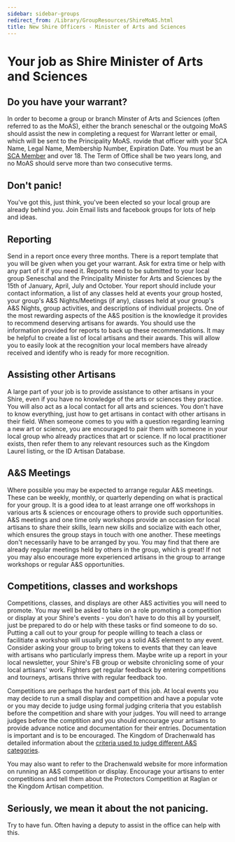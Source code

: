 ```yaml
---
sidebar: sidebar-groups
redirect_from: /Library/GroupResources/ShireMoAS.html
title: New Shire Officers - Minister of Arts and Sciences
---
```


# Your job as Shire Minister of Arts and Sciences
## Do you have your warrant?

In order to become a group or branch Minster of Arts and Sciences (often referred to as the MoAS), either the branch seneschal or the outgoing MoAS should assist the new  in completing a request for Warrant letter or email, which will be sent to the Principality MoAS. rovide that officer with your SCA Name, Legal Name, Membership Number, Expiration Date.  You must be an [SCA Member](https://membermojo.co.uk/scauk) and over 18. The Term of Office shall be two years long, and no MoAS should serve more than two
consecutive terms.


## Don't panic!
You've got this, just think, you've been elected so your local group are already behind you.  Join Email lists and facebook groups for lots of help and ideas.  


## Reporting

Send in a report once every three months. There is a report template that you will be given when you get your warrant.  Ask for extra time or help with any part of it if you need it.  Reports need to be submitted to your local group Seneschal and the Principality Minister for Arts and Sciences by the 15th of January, April, July and October.  Your report should include your contact information, a list of any classes held at events your group hosted, your group's A&S Nights/Meetings (if any), classes held at your group's A&S Nights, group activities, and descriptions of individual projects. One of the most rewarding aspects of the A&S position is the knowledge it provides to recommend deserving artisans for awards. You should use the information provided for reports to back up these recommendations. It may be helpful to create a list of local artisans and their awards. This will allow you to easily look at the recognition your local members have already received and identify who is ready for more recognition. 

## Assisting other Artisans

A large part of your job is to provide assistance to other artisans in your Shire, even if you have no knowledge of the arts or sciences they practice. You will also act as a local contact for all arts and sciences. You don't have to know everything, just how to get artisans in contact with other artisans in their field. When someone comes to you with a question regarding learning a new art or science, you are encouraged to pair them with someone in your local group who already practices that art or science. If no local practitioner exists, then refer them to any relevant resources such as the Kingdom Laurel listing, or the ID Artisan Database.

## A&S Meetings

Where possible you may be expected to arrange regular A&S meetings. These can be weekly, monthly, or quarterly depending on what is practical for your group.  It is a good idea to at least arrange one off workshops in various arts & sciences or encourage others to provide such opportunities. A&S meetings and one time only workshops provide an occasion for local artisans to share their skills, learn new skills and socialize with each other, which ensures the group stays in touch with one another. These meetings don't necessarily have to be arranged by you. You may find that there are already regular meetings held by others in the group, which is great! If not you may also encourage more experienced artisans in the group to arrange workshops or regular A&S opportunities.


## Competitions, classes and workshops

Competitions, classes, and displays are other A&S activities you will need to promote. You may well be asked to take on a role promoting a competition or display at your Shire's events - you don't have to do this all by yourself, just be prepared to do or help with these tasks or find someone to do so. Putting a call out to your group for people willing to teach a class or facilitiate a workshop will usually get you a solid A&S element to any event.  Consider asking your group to bring tokens to events that they can leave with artisans who particularly impress them.  Maybe write up a report in your local newsletter, your Shire's FB group or website chronicling some of your local artisans' work.  Fighters get regular feedback by entering competitions and tourneys, artisans thrive with regular feedback too. 

Competitions are perhaps the hardest part of this job. At local events you may decide to run a small display and competition and have a popular vote or you may decide to judge using formal judging criteria that you establish before the competition and share with your judges.  You will need to arrange judges before the comptition and you should encourage your artisans to provide advance notice and documentation for their entries.  Documentation is important and is to be encouraged.  The Kingdom of Drachenwald has detailed information about the [criteria used to judge different A&S categories](https://drachenwald.sca.org/offices/moas/judging/).

You may also want to refer to the Drachenwald website for more information on running an A&S competition or display.  Encourage your artisans to enter competitions and tell them about the Protectors Competition at Raglan or the Kingdom Artisan competition.  


##  Seriously, we mean it about the not panicing. 

Try to have fun. Often having a deputy to assist in the office can help with this.

